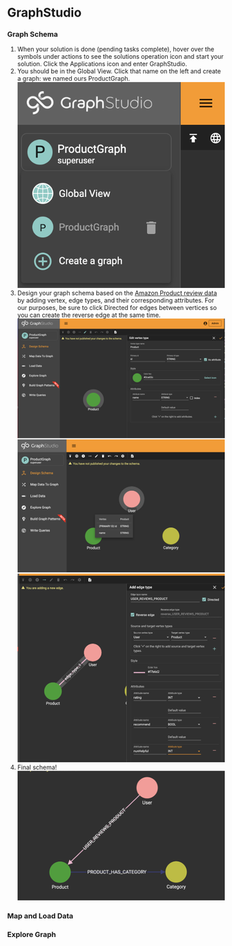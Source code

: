 # GraphStudio 
### Graph Schema 
1. When your solution is done (pending tasks complete), hover over the symbols under actions to see the solutions operation icon and start your solution. Click the Applications icon and enter GraphStudio.
2. You should be in the Global View. Click that name on the left and create a graph: we named ours ProductGraph. 
![Submit Solution](../img/graphstudio1.png)
3. Design your graph schema based on the [Amazon Product review data](https://kristinezhengx.github.io/amazon-app-site/dataworld/#pandas) by adding vertex, edge types, and their corresponding attributes. For our purposes, be sure to click Directed for edges between vertices so you can create the reverse edge at the same time. 
![Submit Solution](../img/graphstudio2.png)
![Submit Solution](../img/graphstudio3.png)
![Submit Solution](../img/graphstudio4.png)
4. Final schema!
![Submit Solution](../img/graphstudio5.png)

### Map and Load Data

### Explore Graph
